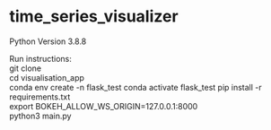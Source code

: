 # time_series_visualizer
Python Version 3.8.8 <br />

Run instructions:<br />
git clone <repository name> <br>
cd visualisation_app <br>
conda env create -n flask_test
conda activate flask_test
pip install -r requirements.txt <br>
export BOKEH_ALLOW_WS_ORIGIN=127.0.0.1:8000<br>
python3 main.py <br>

